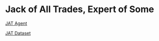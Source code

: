 # Jack of All Trades, Expert of Some

[JAT Agent](https://huggingface.co/jat-project/jat)

[JAT Dataset](https://huggingface.co/datasets/jat-project/jat-dataset)
